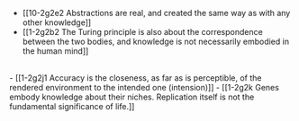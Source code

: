 - [[10-2g2e2 Abstractions are real, and created the same way as with any other knowledge]]
- [[1-2g2b2 The Turing principle is also about the correspondence between the two bodies, and knowledge is not necessarily embodied in the human mind]]
<br>
- [[1-2g2j1 Accuracy is the closeness, as far as is perceptible, of the rendered environment to the intended one (intension)]]
- [[1-2g2k Genes embody knowledge about their niches. Replication itself is not the fundamental significance of life.]]
